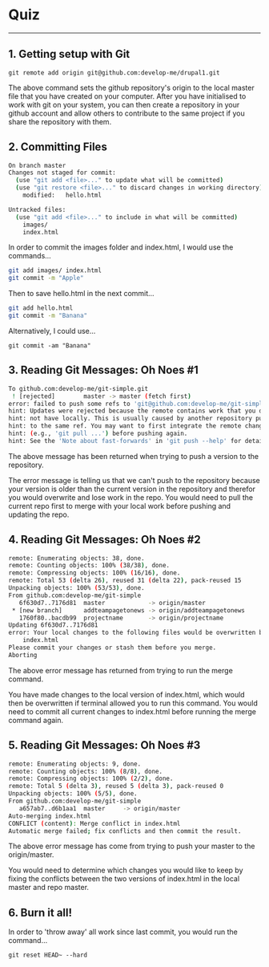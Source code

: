 # Quiz
---
## 1. Getting setup with Git

`git remote add origin git@github.com:develop-me/drupal1.git`

The above command sets the github repository's origin to the local master file that you have created on your computer. After you have initialised to work with git on your system, you can then create a repository in your github account and allow others to contribute to the same project if you share the repository with them.

## 2. Committing Files

```bash
On branch master
Changes not staged for commit:
  (use "git add <file>..." to update what will be committed)
  (use "git restore <file>..." to discard changes in working directory)
	modified:   hello.html

Untracked files:
  (use "git add <file>..." to include in what will be committed)
	images/
	index.html
```
In order to commit the images folder and index.html, I would use the commands...

```bash
git add images/ index.html
git commit -m "Apple"
```

Then to save hello.html in the next commit...

```bash
git add hello.html
git commit -m "Banana"
```
Alternatively, I could use...

`git commit -am "Banana"`

## 3. Reading Git Messages: Oh Noes #1

```bash
To github.com:develop-me/git-simple.git
 ! [rejected]        master -> master (fetch first)
error: failed to push some refs to 'git@github.com:develop-me/git-simple.git'
hint: Updates were rejected because the remote contains work that you do
hint: not have locally. This is usually caused by another repository pushing
hint: to the same ref. You may want to first integrate the remote changes
hint: (e.g., 'git pull ...') before pushing again.
hint: See the 'Note about fast-forwards' in 'git push --help' for details.
```

The above message has been returned when trying to push a version to the repository.

The error message is telling us that we can't push to the repository because your version is older than the current version in the repository and therefor you would overwrite and lose work in the repo. You would need to pull the current repo first to merge with your local work before pushing and updating the repo.

## 4. Reading Git Messages: Oh Noes #2

```bash
remote: Enumerating objects: 38, done.
remote: Counting objects: 100% (38/38), done.
remote: Compressing objects: 100% (16/16), done.
remote: Total 53 (delta 26), reused 31 (delta 22), pack-reused 15
Unpacking objects: 100% (53/53), done.
From github.com:develop-me/git-simple
   6f630d7..7176d81  master            -> origin/master
 * [new branch]      addteampagetonews -> origin/addteampagetonews
   1760f80..bacdb99  projectname       -> origin/projectname
Updating 6f630d7..7176d81
error: Your local changes to the following files would be overwritten by merge:
	index.html
Please commit your changes or stash them before you merge.
Aborting
```

The above error message has returned from trying to run the merge command.

You have made changes to the local version of index.html, which would then be overwritten if terminal allowed you to run this command. You would need to commit all current changes to index.html before running the merge command again.

## 5. Reading Git Messages: Oh Noes #3

```bash
remote: Enumerating objects: 9, done.
remote: Counting objects: 100% (8/8), done.
remote: Compressing objects: 100% (2/2), done.
remote: Total 5 (delta 3), reused 5 (delta 3), pack-reused 0
Unpacking objects: 100% (5/5), done.
From github.com:develop-me/git-simple
   a657ab7..d6b1aa1  master     -> origin/master
Auto-merging index.html
CONFLICT (content): Merge conflict in index.html
Automatic merge failed; fix conflicts and then commit the result.
```

The above error message has come from trying to push your master to the origin/master.

You would need to determine which changes you would like to keep by fixing the conflicts between the two versions of index.html in the local master and repo master. 

## 6. Burn it all!

In order to 'throw away' all work since last commit, you would run the command...

`git reset HEAD~ --hard`
